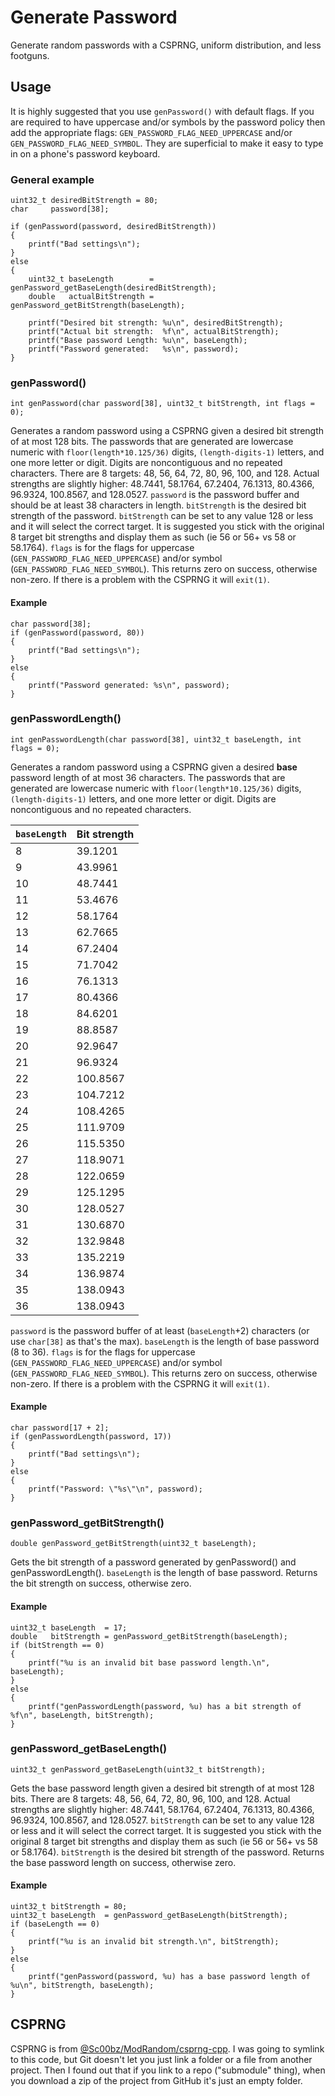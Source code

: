 # Generate Password
Generate random passwords with a CSPRNG, uniform distribution, and less footguns.

## Usage
It is highly suggested that you use `genPassword()` with default flags. If you are required to have uppercase and/or symbols by the password policy then add the appropriate flags: `GEN_PASSWORD_FLAG_NEED_UPPERCASE` and/or `GEN_PASSWORD_FLAG_NEED_SYMBOL`. They are superficial to make it easy to type in on a phone's password keyboard.

### General example

```
uint32_t desiredBitStrength = 80;
char     password[38];

if (genPassword(password, desiredBitStrength))
{
	printf("Bad settings\n");
}
else
{
	uint32_t baseLength        = genPassword_getBaseLength(desiredBitStrength);
	double   actualBitStrength = genPassword_getBitStrength(baseLength);	

	printf("Desired bit strength: %u\n", desiredBitStrength);
	printf("Actual bit strength:  %f\n", actualBitStrength);
	printf("Base password Length: %u\n", baseLength);
	printf("Password generated:   %s\n", password);
}
```



### genPassword()

```
int genPassword(char password[38], uint32_t bitStrength, int flags = 0);
```

Generates a random password using a CSPRNG given a desired bit strength of at most 128 bits. The passwords that are generated are lowercase numeric with `floor(length*10.125/36)` digits, `(length-digits-1)` letters, and one more letter or digit. Digits are noncontiguous and no repeated characters. There are 8 targets: 48, 56, 64, 72, 80, 96, 100, and 128. Actual strengths are slightly higher: 48.7441, 58.1764, 67.2404, 76.1313, 80.4366, 96.9324, 100.8567, and 128.0527. `password` is the password buffer and should be at least 38 characters in length. `bitStrength` is the desired bit strength of the password. `bitStrength` can be set to any value 128 or less and it will select the correct target. It is suggested you stick with the original 8 target bit strengths and display them as such (ie 56 or 56+ vs 58 or 58.1764). `flags` is for the flags for uppercase (`GEN_PASSWORD_FLAG_NEED_UPPERCASE`) and/or symbol (`GEN_PASSWORD_FLAG_NEED_SYMBOL`). This returns zero on success, otherwise non-zero. If there is a problem with the CSPRNG it will `exit(1)`.

#### Example

```
char password[38];
if (genPassword(password, 80))
{
	printf("Bad settings\n");
}
else
{
	printf("Password generated: %s\n", password);
}
```

### genPasswordLength()

```
int genPasswordLength(char password[38], uint32_t baseLength, int flags = 0);
```

Generates a random password using a CSPRNG given a desired **base** password length of at most 36 characters. The passwords that are generated are lowercase numeric with `floor(length*10.125/36)` digits, `(length-digits-1)` letters, and one more letter or digit. Digits are noncontiguous and no repeated characters.

`baseLength` | Bit strength
-- | --
8 | 39.1201
9 | 43.9961
10 | 48.7441
11 | 53.4676
12 | 58.1764
13 | 62.7665
14 | 67.2404
15 | 71.7042
16 | 76.1313
17 | 80.4366
18 | 84.6201
19 | 88.8587
20 | 92.9647
21 | 96.9324
22 | 100.8567
23 | 104.7212
24 | 108.4265
25 | 111.9709
26 | 115.5350
27 | 118.9071
28 | 122.0659
29 | 125.1295
30 | 128.0527
31 | 130.6870
32 | 132.9848
33 | 135.2219
34 | 136.9874
35 | 138.0943
36 | 138.0943

`password` is the password buffer of at least (`baseLength`+2) characters (or use `char[38]` as that's the max). `baseLength` is the length of base password (8 to 36). `flags` is for the flags for uppercase (`GEN_PASSWORD_FLAG_NEED_UPPERCASE`) and/or symbol (`GEN_PASSWORD_FLAG_NEED_SYMBOL`). This returns zero on success, otherwise non-zero. If there is a problem with the CSPRNG it will `exit(1)`.

#### Example

```
char password[17 + 2];
if (genPasswordLength(password, 17))
{
	printf("Bad settings\n");
}
else
{
	printf("Password: \"%s\"\n", password);
}
```

### genPassword_getBitStrength()

```
double genPassword_getBitStrength(uint32_t baseLength);
```

Gets the bit strength of a password generated by genPassword() and genPasswordLength(). `baseLength` is the length of base password. Returns the bit strength on success, otherwise zero.

#### Example

```
uint32_t baseLength  = 17;
double   bitStrength = genPassword_getBitStrength(baseLength);
if (bitStrength == 0)
{
	printf("%u is an invalid bit base password length.\n", baseLength);
}
else
{
	printf("genPasswordLength(password, %u) has a bit strength of %f\n", baseLength, bitStrength);
}
```

### genPassword_getBaseLength()

```
uint32_t genPassword_getBaseLength(uint32_t bitStrength);
```

Gets the base password length given a desired bit strength of at most 128 bits. There are 8 targets: 48, 56, 64, 72, 80, 96, 100, and 128. Actual strengths are slightly higher: 48.7441, 58.1764, 67.2404, 76.1313, 80.4366, 96.9324, 100.8567, and 128.0527. `bitStrength` can be set to any value 128 or less and it will select the correct target. It is suggested you stick with the original 8 target bit strengths and display them as such (ie 56 or 56+ vs 58 or 58.1764). `bitStrength` is the desired bit strength of the password. Returns the base password length on success, otherwise zero.

#### Example

```
uint32_t bitStrength = 80;
uint32_t baseLength  = genPassword_getBaseLength(bitStrength);
if (baseLength == 0) 
{
	printf("%u is an invalid bit strength.\n", bitStrength);
}
else
{
	printf("genPassword(password, %u) has a base password length of %u\n", bitStrength, baseLength);
}
```

## CSPRNG

CSPRNG is from [@Sc00bz/ModRandom/csprng-cpp](https://github.com/Sc00bz/ModRandom/tree/master/csprng-cpp). I was going to symlink to this code, but Git doesn't let you just link a folder or a file from another project. Then I found out that if you link to a repo ("submodule" thing), when you download a zip of the project from GitHub it's just an empty folder.

